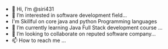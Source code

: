 - 👋 Hi, I’m @siri431
- 👀 I’m interested in software development field...
-   I'm Skillful on core java and python Programming languages
- 🌱 I’m currently learning Java Full Stack development course ...
- 💞️ I’m looking to collaborate on reputed software company...
- 📫 How to reach me ...

<!---
siri431/siri431 is a ✨ special ✨ repository because its `README.md` (this file) appears on your GitHub profile.
You can click the Preview link to take a look at your changes.
--->
